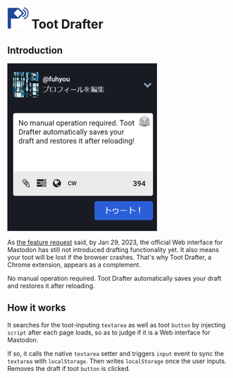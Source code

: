 # ![Logo](images/icon48.png) Toot Drafter 
## Introduction

![Prompt](images/tutorial.png)

As [the feature request](https://github.com/mastodon/mastodon/issues/1133) said, by Jan 29, 2023, the official Web interface for Mastodon has still not introduced drafting functionality yet. It also means your toot will be lost if the browser crashes. That's why Toot Drafter, a Chrome extension, appears as a complement.

No manual operation required. Toot Drafter automatically saves your draft and restores it after reloading.

## How it works

It searches for the toot-inputing `textarea` as well as toot `button` by injecting `script` after each page loads, so as to judge if it is a Web interface for Mastodon.

If so, it calls the native `textarea` setter and triggers `input` event to sync the `textarea` with `localStorage`. Then writes `localStorage` once the user inputs. Removes the draft if toot `button` is clicked.
